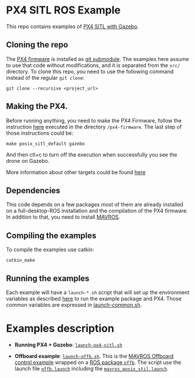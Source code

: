# PX4 SITL ROS Example
This repo contains examples of [PX4 SITL with Gazebo](https://dev.px4.io/en/simulation/gazebo.html).

## Cloning the repo

The [PX4 firmware](https://github.com/PX4) is installed as [git submodule](https://blog.github.com/2016-02-01-working-with-submodules/). The examples here assume to use that code without modifications, and it is separated from the `src/` directory. To clone this repo, you need to use the following command instead of the regular `git clone`:

```
git clone --recursive <project_url>
```

## Making the PX4.

Before running anything, you need to make the PX4 Firmware, follow the instruction [here](https://dev.px4.io/en/setup/dev_env.html) executed in the directory `/px4-firmware`. The last step of those instructions could be:

```
make posix_sitl_default gazebo
```
And then ctl+c to turn off the execution when successfully you see the drone on Gazebo.

More information about other targets could be found [here](https://dev.px4.io/en/simulation/gazebo.html)

## Dependencies

This code depends on a few packages most of them are already installed on a full-desktop-ROS installation and the compilation of the PX4 firmware. In addition to that, you need to install [MAVROS](https://dev.px4.io/en/ros/mavros_installation.html).

## Compiling the examples

To compile the examples use catkin:

```
catkin_make
```

## Running the examples

Each example will have a `launch-*.sh` script that will set up the environment variables as described [here](https://dev.px4.io/en/simulation/ros_interface.html) to run the example package and PX4. Those common variables are expressed in [launch-common.sh](https://github.com/darienmt/px4-sitl-ros-example/blob/master/launch-common.sh).

# Examples description

- **Running PX4 + Gazebo**: [`launch-px4-sitl.sh`](https://github.com/darienmt/px4-sitl-ros-example/blob/master/launch-px4-sitl.sh)

- **Offboard example**: [`launch-offb.sh`](https://github.com/darienmt/px4-sitl-ros-example/blob/master/launch-offb.sh). This is the [MAVROS Offboard control example](https://dev.px4.io/en/ros/mavros_offboard.html) wrapped on a [ROS package `offb`](https://github.com/darienmt/px4-sitl-ros-example/tree/master/src/offb). The script use the launch file [`offb.launch`](https://github.com/darienmt/px4-sitl-ros-example/blob/master/src/offb/launch/offb.launch) including the [`mavros_posix_stil.launch`](https://github.com/PX4/Firmware/blob/master/launch/mavros_posix_sitl.launch).
